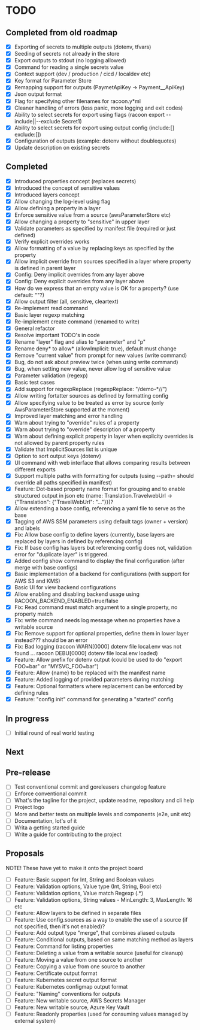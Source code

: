 # TODO

## Completed from old roadmap

- [x] Exporting of secrets to multiple outputs (dotenv, tfvars)
- [x] Seeding of secrets not already in the store
- [x] Export outputs to stdout (no logging allowed)
- [x] Command for reading a single secrets value
- [x] Context support (dev / production / cicd / localdev etc)
- [x] Key format for Parameter Store
- [x] Remapping support for outputs (PaymetApiKey -> Payment\_\_ApiKey)
- [x] Json output format
- [x] Flag for specifying other filenames for racoon.y\*ml
- [x] Cleaner handling of errors (less panic, more logging and exit codes)
- [x] Ability to select secrets for export using flags (racoon export --include||--exclude Secret1)
- [x] Ability to select secrets for export using output config (include:[] exclude:[])
- [x] Configuration of outputs (example: dotenv without doublequotes)
- [x] Update description on existing secrets

## Completed

- [x] Introduced properties concept (replaces secrets)
- [x] Introduced the concept of sensitive values
- [x] Introduced layers concept
- [x] Allow changing the log-level using flag
- [x] Allow defining a property in a layer
- [x] Enforce sensitive value from a source (awsParameterStore etc)
- [x] Allow changing a property to "sensitive" in upper layer
- [x] Validate parameters as specified by manifest file (required or just defined)
- [x] Verify explicit overrides works
- [x] Allow formatting of a value by replacing keys as specified by the property
- [x] Allow implicit override from sources specified in a layer where property is defined in parent layer
- [x] Config: Deny implicit overrides from any layer above
- [x] Config: Deny explicit overrides from any layer above
- [x] How do we express that an empty value is OK for a property? (use default: ""?)
- [x] Allow output filter (all, sensitive, cleartext)
- [x] Re-implement read command
- [x] Basic layer regexp matching
- [x] Re-implement create command (renamed to write)
- [x] General refactor
- [x] Resolve important TODO's in code
- [x] Rename "layer" flag and alias to "parameter" and "p"
- [x] Rename deny* to allow* (allowImplicit: true), default must change
- [x] Remove "current value" from prompt for new values (write command)
- [x] Bug, do not ask about preview twice (when using write command)
- [x] Bug, when setting new value, never allow log of sensitive value
- [x] Parameter validation (regexp)
- [x] Basic test cases
- [x] Add support for regexpReplace (regexpReplace: "/demo-\*//")
- [x] Allow writing fortatter sources as defined by formatting config
- [x] Allow specifying <not-found> value to be treated as error by source (only AwsParameterStore supported at the moment)
- [x] Improved layer matching and error handling
- [x] Warn about trying to "override" rules of a property
- [x] Warn about trying to "override" description of a property
- [x] Warn about defining explicit property in layer when explicity overrides is not allowed by parent property rules
- [x] Validate that ImplicitSources list is unique
- [x] Option to sort output keys (dotenv)
- [x] UI command with web interface that allows comparing results between different exports
- [x] Support multiple paths with formatting for outputs (using --path= should override all paths specified in manifest)
- [x] Feature: Dot-based property name format for grouping and to enable structured output in json etc (name: Translation.TravelwebUrl -> {"Translation": {"TravelWebUrl": "..."}})?
- [x] Allow extending a base config, referencing a yaml file to serve as the base
- [x] Tagging of AWS SSM parameters using default tags (owner + version) and labels
- [x] Fix: Allow base config to define layers (currently, base layers are replaced by layers in defined by referencing config)
- [x] Fix: If base config has layers but referencing config does not, validation error for "duplicate layer" is triggered.
- [x] Added config show command to display the final configuration (after merge with base configs)
- [x] Basic implementation of a backend for configurations (with support for AWS S3 and KMS)
- [x] Basic UI for view backend configurations
- [x] Allow enabling and disabling backend usage using RACOON_BACKEND_ENABLED=true/false
- [x] Fix: Read command must match argument to a single property, no property match
- [x] Fix: write command needs log message when no properties have a writable source
- [x] Fix: Remove support for optional properties, define them in lower layer instead??? should be an error
- [x] Fix: Bad logging (racoon WARN[0000] dotenv file local.env was not found ... racoon DEBU[0000] dotenv file local.env loaded)
- [x] Feature: Allow prefix for dotenv output (could be used to do "export FOO=bar" or "MYSVC_FOO=bar")
- [x] Feature: Allow {name} to be replaced with the manifest name
- [x] Feature: Added logging of provided parameters during matching
- [x] Feature: Optional formatters where replacement can be enforced by defining rules
- [x] Feature: "config init" command for generating a "started" config

## In progress

- [ ] Initial round of real world testing

## Next

## Pre-release

- [ ] Test conventional commit and goreleasers changelog feature
- [ ] Enforce conventional commit
- [ ] What's the tagline for the project, update readme, repository and cli help
- [ ] Project logo
- [ ] More and better tests on multiple levels and components (e2e, unit etc)
- [ ] Documentation, lot's of it
- [ ] Writa a getting started guide
- [ ] Write a guide for contributing to the project

## Proposals

NOTE! These have yet to make it onto the project board

- [ ] Feature: Basic support for Int, String and Boolean values
- [ ] Feature: Validation options, Value type (Int, String, Bool etc)
- [ ] Feature: Validation options, Value match Regexp (.\*)
- [ ] Feature: Validation options, String values - MinLength: 3, MaxLength: 16 etc
- [ ] Feature: Allow layers to be defined in separate files
- [ ] Feature: Use config.sources as a way to enable the use of a source (if not specified, then it's not enabled)?
- [ ] Feature: Add output type "merge", that combines aliased outputs
- [ ] Feature: Conditional outputs, based on same matching method as layers
- [ ] Feature: Command for listing properties
- [ ] Feature: Deleting a value from a writable source (useful for cleanup)
- [ ] Feature: Moving a value from one source to another
- [ ] Feature: Copying a value from one source to another
- [ ] Feature: Certificate output format
- [ ] Feature: Kubernetes secret output format
- [ ] Feature: Kubernetes configmap output format
- [ ] Feature: "Naming" conventions for outputs
- [ ] Feature: New writable source, AWS Secrets Manager
- [ ] Feature: New writable source, Azure Key Vault
- [ ] Feature: Readonly properties (used for consuming values managed by external system)
